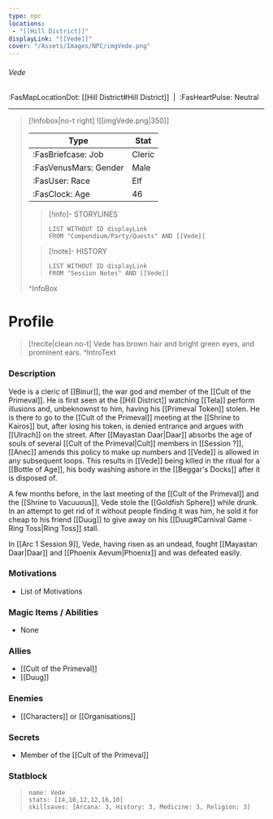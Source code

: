 ```yaml
---
type: npc
locations:
 - "[[Hill District]]"
displayLink: "[[Vede]]"
cover: "/Assets/Images/NPC/imgVede.png"
---
```

###### Vede
<span class="sub2">:FasMapLocationDot: [[Hill District#Hill District]]&nbsp;&nbsp;|&nbsp;&nbsp;:FasHeartPulse: Neutral </span>
___

> [!infobox|no-t right]
> ![[imgVede.png|350]]
>
> | Type | Stat |
> | ---- | ---- |
> | :FasBriefcase: Job |  Cleric |
> | :FasVenusMars: Gender | Male |
> | :FasUser: Race | Elf |
> | :FasClock: Age | 46 |
>
>> [!info]- STORYLINES
>>```dataview
>>LIST WITHOUT ID displayLink
>>FROM "Compendium/Party/Quests" AND [[Vede]]
>
>>[!note]- HISTORY
>>```dataview
>>LIST WITHOUT ID displayLink
>>FROM "Session Notes" AND [[Vede]]
>
>^InfoBox

# Profile

> [!recite|clean no-t]
>	Vede has brown hair and bright green eyes, and prominent ears.
>^IntroText

### Description
Vede is a cleric of [[Binur]], the war god and member of the [[Cult of the Primeval]]. He is first seen at the [[Hill District]] watching [[Tela]] perform illusions and, unbeknownst to him, having his [[Primeval Token]] stolen. He is there to go to the [[Cult of the Primeval]] meeting at the [[Shrine to Kairos]] but, after losing his token, is denied entrance and argues with [[Ulrach]] on the street. After [[Mayastan Daar|Daar]] absorbs the age of souls of several [[Cult of the Primeval|Cult]] members in [[Session ?]], [[Anec]] amends this policy to make up numbers and [[Vede]] is allowed in any subsequent loops. This results in [[Vede]] being killed in the ritual for a [[Bottle of Age]], his body washing ashore in the [[Beggar's Docks]] after it is disposed of.

A few months before, in the last meeting of the [[Cult of the Primeval]] and the [[Shrine to Vacuuous]], Vede stole the [[Goldfish Sphere]] while drunk. In an attempt to get rid of it without people finding it was him, he sold it for cheap to his friend [[Duug]] to give away on his [[Duug#Carnival Game - Ring Toss|Ring Toss]] stall.

In [[Arc 1 Session 9]], Vede, having risen as an undead, fought [[Mayastan Daar|Daar]] and [[Phoenix Aevum|Phoenix]] and was defeated easily.

### Motivations
- List of Motivations

### Magic Items / Abilities
- None

### Allies
- [[Cult of the Primeval]]
- [[Duug]]

### Enemies
- [[Characters]] or [[Organisations]]

### Secrets
- Member of the [[Cult of the Primeval]]

### Statblock
> ```statblock
> name: Vede
> stats: [14,10,12,12,16,10]
> skillsaves: [Arcana: 3, History: 3, Medicine: 3, Religion: 3]